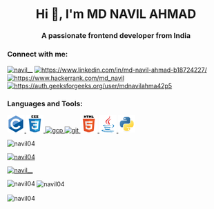 <h1 align="center">Hi 👋, I'm MD NAVIL AHMAD</h1>
<h3 align="center">A passionate frontend developer from India</h3>


<h3 align="left">Connect with me:</h3>
<p align="left">
<a href="https://twitter.com/navil__" target="blank"><img align="center" src="https://raw.githubusercontent.com/rahuldkjain/github-profile-readme-generator/master/src/images/icons/Social/twitter.svg" alt="navil__" height="30" width="40" /></a>
<a href="https://linkedin.com/in/https://www.linkedin.com/in/md-navil-ahmad-b18724227/" target="blank"><img align="center" src="https://raw.githubusercontent.com/rahuldkjain/github-profile-readme-generator/master/src/images/icons/Social/linked-in-alt.svg" alt="https://www.linkedin.com/in/md-navil-ahmad-b18724227/" height="30" width="40" /></a>
<a href="https://www.hackerrank.com/https://www.hackerrank.com/md_navil" target="blank"><img align="center" src="https://raw.githubusercontent.com/rahuldkjain/github-profile-readme-generator/master/src/images/icons/Social/hackerrank.svg" alt="https://www.hackerrank.com/md_navil" height="30" width="40" /></a>
<a href="https://auth.geeksforgeeks.org/user/https://auth.geeksforgeeks.org/user/mdnavilahma42p5" target="blank"><img align="center" src="https://raw.githubusercontent.com/rahuldkjain/github-profile-readme-generator/master/src/images/icons/Social/geeks-for-geeks.svg" alt="https://auth.geeksforgeeks.org/user/mdnavilahma42p5" height="30" width="40" /></a>
</p>

<h3 align="left">Languages and Tools:</h3>
<p align="left"> <a href="https://www.cprogramming.com/" target="_blank" rel="noreferrer"> <img src="https://raw.githubusercontent.com/devicons/devicon/master/icons/c/c-original.svg" alt="c" width="40" height="40"/> </a> <a href="https://www.w3schools.com/css/" target="_blank" rel="noreferrer"> <img src="https://raw.githubusercontent.com/devicons/devicon/master/icons/css3/css3-original-wordmark.svg" alt="css3" width="40" height="40"/> </a> <a href="https://cloud.google.com" target="_blank" rel="noreferrer"> <img src="https://www.vectorlogo.zone/logos/google_cloud/google_cloud-icon.svg" alt="gcp" width="40" height="40"/> </a> <a href="https://git-scm.com/" target="_blank" rel="noreferrer"> <img src="https://www.vectorlogo.zone/logos/git-scm/git-scm-icon.svg" alt="git" width="40" height="40"/> </a> <a href="https://www.w3.org/html/" target="_blank" rel="noreferrer"> <img src="https://raw.githubusercontent.com/devicons/devicon/master/icons/html5/html5-original-wordmark.svg" alt="html5" width="40" height="40"/> </a> <a href="https://www.java.com" target="_blank" rel="noreferrer"> <img src="https://raw.githubusercontent.com/devicons/devicon/master/icons/java/java-original.svg" alt="java" width="40" height="40"/> </a> <a href="https://www.python.org" target="_blank" rel="noreferrer"> <img src="https://raw.githubusercontent.com/devicons/devicon/master/icons/python/python-original.svg" alt="python" width="40" height="40"/> </a> </p>

<p align="left"> <img src="https://komarev.com/ghpvc/?username=navil04&label=Profile%20views&color=0e75b6&style=flat" alt="navil04" /> </p>

<p align="left"> <a href="https://github.com/ryo-ma/github-profile-trophy"><img src="https://github-profile-trophy.vercel.app/?username=navil04" alt="navil04" /></a> </p>

<p align="left"> <a href="https://twitter.com/navil__" target="blank"><img src="https://img.shields.io/twitter/follow/navil__?logo=twitter&style=for-the-badge" alt="navil__" /></a> </p>


<p><img align="left" src="https://github-readme-stats.vercel.app/api/top-langs?username=navil04&show_icons=true&locale=en&layout=compact" alt="navil04" /></p>

<p>&nbsp;<img align="center" src="https://github-readme-stats.vercel.app/api?username=navil04&show_icons=true&locale=en" alt="navil04" /></p>

<p><img align="center" src="https://github-readme-streak-stats.herokuapp.com/?user=navil04&" alt="navil04" /></p>
